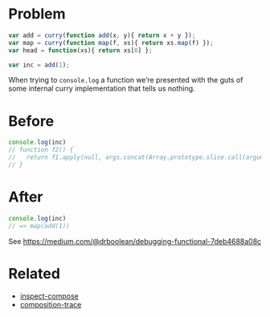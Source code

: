 # Problem

```js
var add = curry(function add(x, y){ return x + y });
var map = curry(function map(f, xs){ return xs.map(f) });
var head = function(xs){ return xs[0] };

var inc = add(1);
```

When trying to `console.log` a function we’re presented with the guts of some internal curry implementation that tells us nothing.

# Before

```js
console.log(inc)
// function f2() {
//   return f1.apply(null, args.concat(Array.prototype.slice.call(arguments, 0)));
// }
```

# After

```js
console.log(inc)
// => map(add(1))
```

See https://medium.com/@drboolean/debugging-functional-7deb4688a08c

# Related

- [inspect-compose](https://github.com/stevemao/inspect-compose)
- [composition-trace](https://github.com/stevemao/composition-trace)
